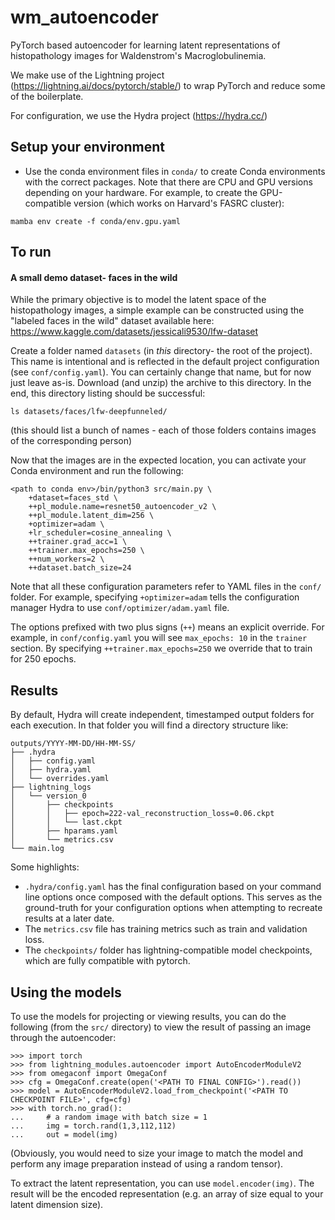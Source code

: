 # wm_autoencoder
PyTorch based autoencoder for learning latent representations of histopathology images for Waldenstrom's Macroglobulinemia. 

We make use of the Lightning project (https://lightning.ai/docs/pytorch/stable/) to wrap PyTorch and reduce some of the boilerplate.

For configuration, we use the Hydra project (https://hydra.cc/)

## Setup your environment

- Use the conda environment files in `conda/` to create Conda environments with the correct packages. Note that there are CPU and GPU versions depending on your hardware. For example, to create the GPU-compatible version (which works on Harvard's FASRC cluster):

```
mamba env create -f conda/env.gpu.yaml
```

## To run

#### A small demo dataset- faces in the wild
While the primary objective is to model the latent space of the histopathology images, a simple example can be constructed using the "labeled faces in the wild" dataset available here: https://www.kaggle.com/datasets/jessicali9530/lfw-dataset

Create a folder named `datasets` (in *this* directory- the root of the project). This name is intentional and is reflected in the default project configuration (see `conf/config.yaml`). You can certainly change that name, but for now just leave as-is. Download (and unzip) the archive to this directory. In the end, this directory listing should be successful:

```
ls datasets/faces/lfw-deepfunneled/
```
(this should list a bunch of names - each of those folders contains images of the corresponding person)

Now that the images are in the expected location, you can activate your Conda environment and run the following:
```
<path to conda env>/bin/python3 src/main.py \
    +dataset=faces_std \
    ++pl_module.name=resnet50_autoencoder_v2 \
    ++pl_module.latent_dim=256 \
    +optimizer=adam \
    +lr_scheduler=cosine_annealing \
    ++trainer.grad_acc=1 \
    ++trainer.max_epochs=250 \
    ++num_workers=2 \
    ++dataset.batch_size=24
```
Note that all these configuration parameters refer to YAML files in the `conf/` folder. For example, specifying `+optimizer=adam` tells the configuration manager Hydra to use `conf/optimizer/adam.yaml` file.

The options prefixed with two plus signs (`++`) means an explicit override. For example, in `conf/config.yaml` you will see `max_epochs: 10` in the `trainer` section. By specifying `++trainer.max_epochs=250` we override that to train for 250 epochs.

## Results

By default, Hydra will create independent, timestamped output folders for each execution. In that folder you will find a directory structure like:

```
outputs/YYYY-MM-DD/HH-MM-SS/
├── .hydra
│   ├── config.yaml
│   ├── hydra.yaml
│   └── overrides.yaml
├── lightning_logs
│   └── version_0
│       ├── checkpoints
│       │   ├── epoch=222-val_reconstruction_loss=0.06.ckpt
│       │   └── last.ckpt
│       ├── hparams.yaml
│       └── metrics.csv
└── main.log
```
Some highlights:
- `.hydra/config.yaml` has the final configuration based on your command line options once composed with the default options. This serves as the ground-truth for your configuration options when attempting to recreate results at a later date.
- The `metrics.csv` file has training metrics such as train and validation loss.
- The `checkpoints/` folder has lightning-compatible model checkpoints, which are fully compatible with pytorch.

## Using the models

To use the models for projecting or viewing results, you can do the following (from the `src/` directory) to view the result of passing an image through the autoencoder:

```
>>> import torch
>>> from lightning_modules.autoencoder import AutoEncoderModuleV2
>>> from omegaconf import OmegaConf
>>> cfg = OmegaConf.create(open('<PATH TO FINAL CONFIG>').read())
>>> model = AutoEncoderModuleV2.load_from_checkpoint('<PATH TO CHECKPOINT FILE>', cfg=cfg)
>>> with torch.no_grad():
...     # a random image with batch size = 1
...     img = torch.rand(1,3,112,112)
...     out = model(img)
```

(Obviously, you would need to size your image to match the model and perform any image preparation instead of using a random tensor).

To extract the latent representation, you can use `model.encoder(img)`. The result will be the encoded representation (e.g. an array of size equal to your latent dimension size).
